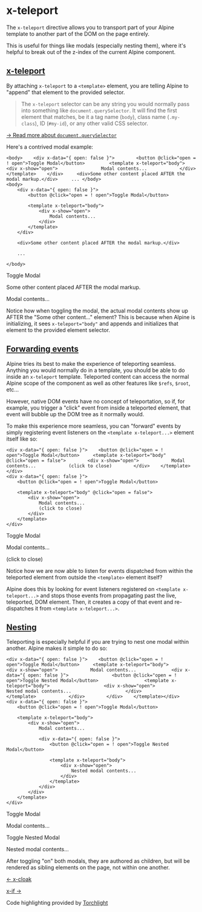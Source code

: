 x-teleport
==========

The `x-teleport` directive allows you to transport part of your Alpine template to another part of the DOM on the page entirely.

This is useful for things like modals (especially nesting them), where it's helpful to break out of the z-index of the current Alpine component.

[x-teleport](#x-teleport)
-------------------------

By attaching `x-teleport` to a `<template>` element, you are telling Alpine to "append" that element to the provided selector.

> The `x-teleport` selector can be any string you would normally pass into something like `document.querySelector`. It will find the first element that matches, be it a tag name (`body`), class name (`.my-class`), ID (`#my-id`), or any other valid CSS selector.

[→ Read more about `document.querySelector`](https://developer.mozilla.org/en-US/docs/Web/API/Document/querySelector)

Here's a contrived modal example:

    <body>    <div x-data="{ open: false }">        <button @click="open = ! open">Toggle Modal</button>         <template x-teleport="body">            <div x-show="open">                Modal contents...            </div>        </template>    </div>     <div>Some other content placed AFTER the modal markup.</div>     ... </body>
    <body>
        <div x-data="{ open: false }">
            <button @click="open = ! open">Toggle Modal</button>
    
            <template x-teleport="body">
                <div x-show="open">
                    Modal contents...
                </div>
            </template>
        </div>
    
        <div>Some other content placed AFTER the modal markup.</div>
    
        ...
    
    </body>

Toggle Modal

Some other content placed AFTER the modal markup.

Modal contents...

Notice how when toggling the modal, the actual modal contents show up AFTER the "Some other content..." element? This is because when Alpine is initializing, it sees `x-teleport="body"` and appends and initializes that element to the provided element selector.

[Forwarding events](#forwarding-events)
---------------------------------------

Alpine tries its best to make the experience of teleporting seamless. Anything you would normally do in a template, you should be able to do inside an `x-teleport` template. Teleported content can access the normal Alpine scope of the component as well as other features like `$refs`, `$root`, etc...

However, native DOM events have no concept of teleportation, so if, for example, you trigger a "click" event from inside a teleported element, that event will bubble up the DOM tree as it normally would.

To make this experience more seamless, you can "forward" events by simply registering event listeners on the `<template x-teleport...>` element itself like so:

    <div x-data="{ open: false }">    <button @click="open = ! open">Toggle Modal</button>     <template x-teleport="body" @click="open = false">        <div x-show="open">            Modal contents...            (click to close)        </div>    </template></div>
    <div x-data="{ open: false }">
        <button @click="open = ! open">Toggle Modal</button>
    
        <template x-teleport="body" @click="open = false">
            <div x-show="open">
                Modal contents...
                (click to close)
            </div>
        </template>
    </div>

Toggle Modal

Modal contents...

(click to close)

Notice how we are now able to listen for events dispatched from within the teleported element from outside the `<template>` element itself?

Alpine does this by looking for event listeners registered on `<template x-teleport...>` and stops those events from propagating past the live, teleported, DOM element. Then, it creates a copy of that event and re-dispatches it from `<template x-teleport...>`.

[Nesting](#nesting)
-------------------

Teleporting is especially helpful if you are trying to nest one modal within another. Alpine makes it simple to do so:

    <div x-data="{ open: false }">    <button @click="open = ! open">Toggle Modal</button>     <template x-teleport="body">        <div x-show="open">            Modal contents...             <div x-data="{ open: false }">                <button @click="open = ! open">Toggle Nested Modal</button>                 <template x-teleport="body">                    <div x-show="open">                        Nested modal contents...                    </div>                </template>            </div>        </div>    </template></div>
    <div x-data="{ open: false }">
        <button @click="open = ! open">Toggle Modal</button>
    
        <template x-teleport="body">
            <div x-show="open">
                Modal contents...
    
                <div x-data="{ open: false }">
                    <button @click="open = ! open">Toggle Nested Modal</button>
    
                    <template x-teleport="body">
                        <div x-show="open">
                            Nested modal contents...
                        </div>
                    </template>
                </div>
            </div>
        </template>
    </div>

Toggle Modal

Modal contents...

Toggle Nested Modal

Nested modal contents...

After toggling "on" both modals, they are authored as children, but will be rendered as sibling elements on the page, not within one another.

[← x-cloak](/directives/cloak)

[x-if →](/directives/if)

Code highlighting provided by [Torchlight](https://torchlight.dev)